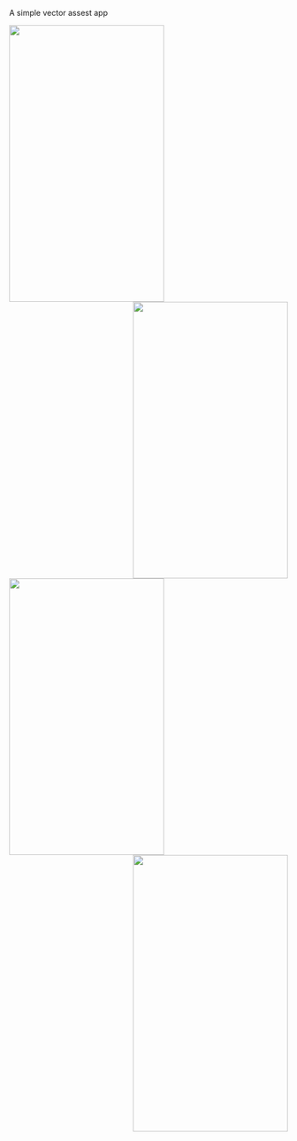 A simple vector assest app


<img src="https://user-images.githubusercontent.com/38129975/59433696-b428d180-8e07-11e9-861b-c5cec51a136b.jpeg" width="280px" height="500px"><img src="https://user-images.githubusercontent.com/38129975/59433717-bf7bfd00-8e07-11e9-8abc-66146aaffe2c.jpeg" width="280px" height="500px" align="right">

<img src="https://user-images.githubusercontent.com/38129975/59433757-ce62af80-8e07-11e9-8dca-a19daebe09db.jpeg" width="280px" height="500px"><img src="https://user-images.githubusercontent.com/38129975/59433783-d91d4480-8e07-11e9-8560-8dd2bb1a5c99.jpeg" width="280px" height="500px" align="right">
